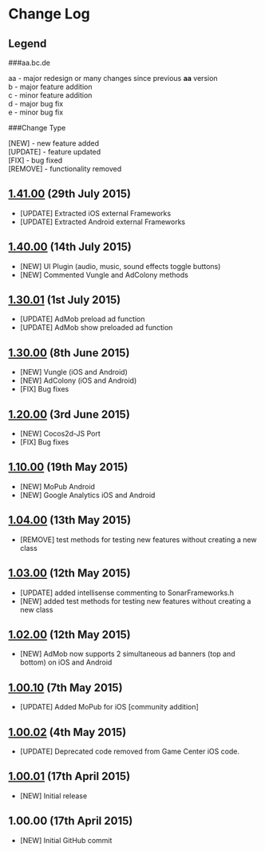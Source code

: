 # Change Log

## Legend

###aa.bc.de

aa - major redesign or many changes since previous <strong>aa</strong> version<br />
b - major feature addition<br />
c - minor feature addition<br />
d - major bug fix<br />
e - minor bug fix<br />

###Change Type

[NEW] - new feature added<br />
[UPDATE] - feature updated<br />
[FIX] - bug fixed<br />
[REMOVE] - functionality removed<br />

## [1.41.00](https://github.com/SonarSystems/Sonar-Cocos-Helper/releases/tag/v1.41.00) (29th July 2015)

- [UPDATE] Extracted iOS external Frameworks
- [UPDATE] Extracted Android external Frameworks

## [1.40.00](https://github.com/SonarSystems/Sonar-Cocos-Helper/releases/tag/v1.40.00) (14th July 2015)

- [NEW] UI Plugin (audio, music, sound effects toggle buttons)
- [NEW] Commented Vungle and AdColony methods

## [1.30.01](https://github.com/SonarSystems/Sonar-Cocos-Helper/releases/tag/v1.30.01) (1st July 2015)

- [UPDATE] AdMob preload ad function
- [UPDATE] AdMob show preloaded ad function

## [1.30.00](https://github.com/SonarSystems/Sonar-Cocos-Helper/releases/tag/v1.30.00) (8th June 2015)

- [NEW] Vungle (iOS and Android)
- [NEW] AdColony (iOS and Android)
- [FIX] Bug fixes

## [1.20.00](https://github.com/SonarSystems/Sonar-Cocos-Helper/releases/tag/v1.20.00) (3rd June 2015)

- [NEW] Cocos2d-JS Port
- [FIX] Bug fixes

## [1.10.00](https://github.com/SonarSystems/Sonar-Cocos-Helper/releases/tag/v1.10.00) (19th May 2015)

- [NEW] MoPub Android
- [NEW] Google Analytics iOS and Android

## [1.04.00](https://github.com/SonarSystems/Sonar-Cocos-Helper/releases/tag/v1.04.00) (13th May 2015)

- [REMOVE] test methods for testing new features without creating a new class

## [1.03.00](https://github.com/SonarSystems/Sonar-Cocos-Helper/releases/tag/v1.03.00) (12th May 2015)

- [UPDATE] added intellisense commenting to SonarFrameworks.h
- [NEW] added test methods for testing new features without creating a new class

## [1.02.00](https://github.com/SonarSystems/Sonar-Cocos-Helper/releases/tag/v1.02.00) (12th May 2015)

- [NEW] AdMob now supports 2 simultaneous ad banners (top and bottom) on iOS and Android

## [1.00.10](https://github.com/SonarSystems/Sonar-Cocos-Helper/releases/tag/v1.00.10) (7th May 2015)

- [UPDATE] Added MoPub for iOS [community addition]

## [1.00.02](https://github.com/SonarSystems/Sonar-Cocos-Helper/releases/tag/v1.00.02) (4th May 2015)

- [UPDATE] Deprecated code removed from Game Center iOS code.

## [1.00.01](https://github.com/SonarSystems/Sonar-Cocos-Helper/releases/tag/v1.00.01) (17th April 2015)

- [NEW] Initial release

## 1.00.00 (17th April 2015)

- [NEW] Initial GitHub commit
